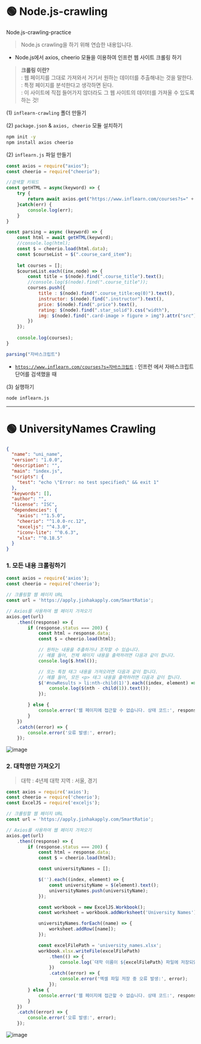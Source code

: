 # 🟢 Node.js-crawling
Node.js-crawling-practice
> Node.js crawling을 하기 위해 연습한 내용입니다.


- Node.js에서 axios, cheerio 모듈을 이용하여 인프런 웹 사이트 크롤링 하기

> **크롤링 이란?** <br>
: 웹 페이지를 그대로 가져와서 거기서 원하는 데이터를 추출해내는 것을 말한다. <br>
: 특정 페이지를 분석한다고 생각하면 된다. <br>
: 이 사이트에 직접 들어가지 않더라도 그 웹 사이트의 데이터를 가져올 수 있도록 하는 것! <br>
> 

(1) `inflearn-crawling`  폴더 만들기 

(2) `package.json` & `axios, cheerio` 모듈 설치하기 

```bash
npm init -y
npm install axios cheerio
```

(2) `inflearn.js` 파일 만들기 

```jsx
const axios = require("axios");
const cheerio = require("cheerio");

//검색할 키워드 
const getHTML = async(keyword) => {
	try {
		return await axios.get("https://www.inflearn.com/courses?s=" + encodeURI(keyword)
	}catch(err) {
		console.log(err);
	}
}

const parsing = async (keyword) => {
	const html = await getHTML(keyword);
	//console.log(html);
	const $ = cheerio.load(html.data);
	const $courseList = $(".course_card_item");
	
	let courses = [];
	$courseList.each((inx,node) => {
		const title = $(node).find(".course_title").text();
		//console.log($(node).find(".course_title"));
		courses.push({
			title : $(node).find(".course_title:eq(0)").text(),
			instructor: $(node).find(".instructor").text(),
			price: $(node).find(".price").text(),
			rating: $(node).find(".star_solid").css("width"),
			img: $(node).find(".card-image > figure > img").attr("src")
		})
	});
	
	console.log(courses);
}

parsing("자바스크립트") 
```

- [`https://www.inflearn.com/courses?s=자바스크립트`](https://www.inflearn.com/courses?s=%EC%9E%90%EB%B0%94%EC%8A%A4%ED%81%AC%EB%A6%BD%ED%8A%B8) 
: 인프런 에서 자바스크립트 단어를 검색했을 때

(3) 실행하기
```bash
node inflearn.js
```


---

# 🟢 UniversityNames Crawling
```json
{
  "name": "uni_name",
  "version": "1.0.0",
  "description": "",
  "main": "index.js",
  "scripts": {
    "test": "echo \"Error: no test specified\" && exit 1"
  },
  "keywords": [],
  "author": "",
  "license": "ISC",
  "dependencies": {
    "axios": "^1.5.0",
    "cheerio": "^1.0.0-rc.12",
    "exceljs": "^4.3.0",
    "iconv-lite": "^0.6.3",
    "xlsx": "^0.18.5"
  }
}

```

### 1. 모든 내용 크롤링하기 
```javascript
const axios = require('axios');
const cheerio = require('cheerio');

// 크롤링할 웹 페이지 URL
const url = 'https://apply.jinhakapply.com/SmartRatio';

// Axios를 사용하여 웹 페이지 가져오기
axios.get(url)
    .then((response) => {
        if (response.status === 200) {
            const html = response.data;
            const $ = cheerio.load(html);

            // 원하는 내용을 추출하거나 조작할 수 있습니다.
            // 예를 들어, 전체 페이지 내용을 출력하려면 다음과 같이 합니다.
            console.log($.html());

            // 또는 특정 태그 내용을 가져오려면 다음과 같이 합니다.
            // 예를 들어, 모든 <p> 태그 내용을 출력하려면 다음과 같이 합니다.
            $('#nowResults > li:nth-child(1)').each((index, element) => {
                console.log($(nth - child(1)).text());
            });

        } else {
            console.error('웹 페이지에 접근할 수 없습니다. 상태 코드:', response.status);
        }
    })
    .catch((error) => {
        console.error('오류 발생:', error);
    });
```
![image](https://github.com/oiosu/Node.js-crawling/assets/99783474/aaac5ce9-d818-45e8-9684-d6251c76af93)


### 2. 대학명만 가져오기 
> 대학 : 4년제 대학
> 지역 : 서울, 경기

```javascript
const axios = require('axios');
const cheerio = require('cheerio');
const ExcelJS = require('exceljs');

// 크롤링할 웹 페이지 URL
const url = 'https://apply.jinhakapply.com/SmartRatio';

// Axios를 사용하여 웹 페이지 가져오기
axios.get(url)
    .then((response) => {
        if (response.status === 200) {
            const html = response.data;
            const $ = cheerio.load(html);

            const universityNames = [];

            $('').each((index, element) => {
                const universityName = $(element).text();
                universityNames.push(universityName);
            });

            const workbook = new ExcelJS.Workbook();
            const worksheet = workbook.addWorksheet('University Names');

            universityNames.forEach((name) => {
                worksheet.addRow([name]);
            });

            const excelFilePath = 'university_names.xlsx';
            workbook.xlsx.writeFile(excelFilePath)
                .then(() => {
                    console.log(`대학 이름이 ${excelFilePath} 파일에 저장되었습니다.`);
                })
                .catch((error) => {
                    console.error('엑셀 파일 저장 중 오류 발생:', error);
                });
        } else {
            console.error('웹 페이지에 접근할 수 없습니다. 상태 코드:', response.status);
        }
    })
    .catch((error) => {
        console.error('오류 발생:', error);
    });
```
![image](https://github.com/oiosu/Node.js-crawling/assets/99783474/a939be44-7ab1-4f1f-8ea3-83ed3e9eda19)




